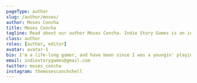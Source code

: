 ```yaml
---
pageType: author
slug: /author/moses/
author: Moses Concha
title: Moses Concha
tagline: Read about our author Moses Concha. Indie Story Games is an indie gaming website focused on games with stories to tell and the developers behind them.
class: author
roles: [author, editor]
avatar: avatar-1
bio: I'm a life-long gamer, and have been since I was a youngin' playing Tales of Symphonia and Donkey Kong Jungle Beat (with the original bongos!) on the Nintendo GameCube. As a writer by trade, I thoroughly enjoy games with a strong story, believable characters and a world I can truly get lost in. Analyzing and breaking down the elements that make an amazing video game are some of my favorite parts of playing them. I believe video games with a tale worth telling deserve the opportunity to be appreciated, studied and enjoyed as much as any other novel on a bookshelf or piece of art hanging in one's home.
email: indiestorygames@gmail.com
twitter: moses_concha
instagram: themosesconchshell
---
```

